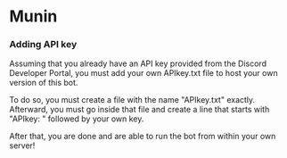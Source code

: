 # Munin

### Adding API key
Assuming that you already have an API key provided from the Discord Developer Portal, you must add your own APIkey.txt file to host your own version of this bot.

To do so, you must create a file with the name "APIkey.txt" exactly. Afterward, you must go inside that file and create a line that starts with "APIkey: " followed by your own key.

After that, you are done and are able to run the bot from within your own server!